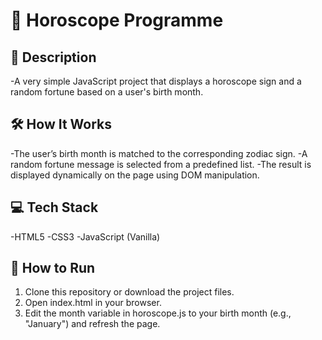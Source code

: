 # 🌟 Horoscope Programme

## 📜 Description
-A very simple JavaScript project that displays a horoscope sign and a random fortune based on a user's birth month.

## 🛠️ How It Works
-The user’s birth month is matched to the corresponding zodiac sign.
-A random fortune message is selected from a predefined list.
-The result is displayed dynamically on the page using DOM manipulation.

## 💻 Tech Stack
-HTML5
-CSS3
-JavaScript (Vanilla)

## 🚀 How to Run
1. Clone this repository or download the project files.
2. Open index.html in your browser.
3. Edit the month variable in horoscope.js to your birth month (e.g., "January") and refresh the page.
